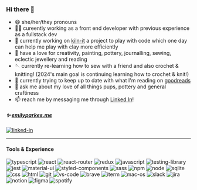 ### Hi there 👋

- 😄 she/her/they pronouns
- 🧚🏼 cureently working as a front end developer with previous experience as a fullstack dev
- 🔭 currently working on [kiln-it](https://github.com/emilyparkes/kiln-it) a project to play with code which one day can help me play with clay more efficiently 
- 🎨 have a love for creativity, painting, pottery, journalling, sewing, eclectic jewellery and reading
- 🪡 currently re-learning how to sew with a friend and also crochet & knitting! (2024's main goal is continuing learning how to crochet & knit!)
- 📖 currently trying to keep up to date with what I'm reading on [goodreads](https://www.goodreads.com/emilycoco)
- 💬 ask me about my love of all things pups, pottery and general craftiness  
- 📫 reach me by messaging me through [Linked In](https://www.linkedin.com/in/emilycocoparkes/)!

##### ✨ [emilyparkes.me](https://www.emilyparkes.me/) 

[<img alt="linked-in" src="https://img.shields.io/badge/LinkedIn-0077B5?style=for-the-badge&logo=linkedin&logoColor=white" />](https://www.linkedin.com/in/emilycocoparkes/)<br>

--- 

#### Tools & Experience  

![typescript](https://img.shields.io/badge/TypeScript-007ACC?style=for-the-badge&logo=typescript&logoColor=white)
![react](https://img.shields.io/badge/React-20232A?style=for-the-badge&logo=react&logoColor=61DAFB)
![react-router](https://img.shields.io/badge/React_Router-CA4245?style=for-the-badge&logo=react-router&logoColor=white)
![redux](https://img.shields.io/badge/Redux-593D88?style=for-the-badge&logo=redux&logoColor=white)
![javascript](https://img.shields.io/badge/JavaScript-F7DF1E?style=for-the-badge&logo=JavaScript&logoColor=white)
![testing-library](https://img.shields.io/badge/testing%20library-323330?style=for-the-badge&logo=testing-library&logoColor=red)
![jest](https://img.shields.io/badge/Jest-323330?style=for-the-badge&logo=Jest&logoColor=white)
![material-ui](https://img.shields.io/badge/Material--UI-0081CB?style=for-the-badge&logo=material-ui&logoColor=white)
![styled-components](https://img.shields.io/badge/styled--components-DB7093?style=for-the-badge&logo=styled-components&logoColor=white)
![sass](https://img.shields.io/badge/Sass-CC6699?style=for-the-badge&logo=sass&logoColor=white)
![npm](https://img.shields.io/badge/npm-CB3837?style=for-the-badge&logo=npm&logoColor=white)
![node](https://img.shields.io/badge/Node.js-43853D?style=for-the-badge&logo=node.js&logoColor=white)
![sqlite](https://img.shields.io/badge/SQLite-07405E?style=for-the-badge&logo=sqlite&logoColor=white)
![css](https://img.shields.io/badge/CSS3-1572B6?style=for-the-badge&logo=css3&logoColor=white)
![html](https://img.shields.io/badge/HTML5-E34F26?style=for-the-badge&logo=html5&logoColor=white)
![git](https://img.shields.io/badge/GIT-E44C30?style=for-the-badge&logo=git&logoColor=white)
![vs-code](https://img.shields.io/badge/Visual_Studio_Code-0078D4?style=for-the-badge&logo=visual%20studio%20code&logoColor=white)
![brave](https://img.shields.io/badge/Brave-FF1B2D?style=for-the-badge&logo=Brave&logoColor=white)
![iterm](https://img.shields.io/badge/iTerm2-000000?style=for-the-badge&logo=iterm2&logoColor=white)
![mac-os](https://img.shields.io/badge/mac%20os-000000?style=for-the-badge&logo=apple&logoColor=white)
![slack](https://img.shields.io/badge/Slack-4A154B?style=for-the-badge&logo=slack&logoColor=white)
![jira](https://img.shields.io/badge/Jira-0052CC?style=for-the-badge&logo=Jira&logoColor=white)
![notion](https://img.shields.io/badge/Notion-%23000000.svg?style=for-the-badge&logo=notion&logoColor=white)
![figma](https://img.shields.io/badge/Figma-F24E1E?style=for-the-badge&logo=figma&logoColor=white)
![spotify](https://img.shields.io/badge/Spotify-1ED760?&style=for-the-badge&logo=spotify&logoColor=white)


